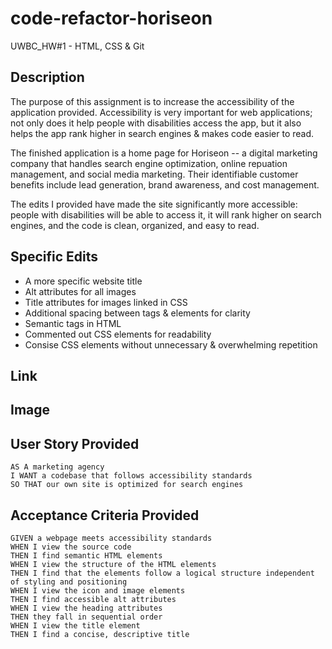 # code-refactor-horiseon
UWBC_HW#1 - HTML, CSS &amp; Git

## Description

The purpose of this assignment is to increase the accessibility of the application provided. Accessibility is very important for web applications; not only does it help people with disabilities access the app, but it also helps the app rank higher in search engines & makes code easier to read. 

The finished application is a home page for Horiseon -- a digital marketing company that handles search engine optimization, online repuation management, and social media marketing. Their identifiable customer benefits include lead generation, brand awareness, and cost management. 

The edits I provided have made the site significantly more accessible: people with disabilities will be able to access it, it will rank higher on search engines, and the code is clean, organized, and easy to read. 

## Specific Edits
* A more specific website title
* Alt attributes for all images
* Title attributes for images linked in CSS
* Additional spacing between tags & elements for clarity
* Semantic tags in HTML
* Commented out CSS elements for readability
* Consise CSS elements without unnecessary & overwhelming repetition

## Link


## Image



## User Story Provided

```
AS A marketing agency
I WANT a codebase that follows accessibility standards
SO THAT our own site is optimized for search engines
```

## Acceptance Criteria Provided

```
GIVEN a webpage meets accessibility standards
WHEN I view the source code
THEN I find semantic HTML elements
WHEN I view the structure of the HTML elements
THEN I find that the elements follow a logical structure independent of styling and positioning
WHEN I view the icon and image elements
THEN I find accessible alt attributes
WHEN I view the heading attributes
THEN they fall in sequential order
WHEN I view the title element
THEN I find a concise, descriptive title
```


